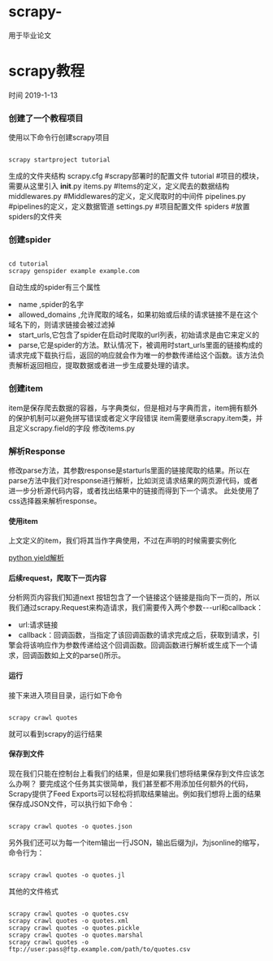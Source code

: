 # scrapy-
用于毕业论文

scrapy教程
=========
时间 2019-1-13

### 创建了一个教程项目 

使用以下命令行创建scrapy项目
<pre><code>
scrapy startproject tutorial
</code></pre>
生成的文件夹结构
scrapy.cfg  #scrapy部署时的配置文件
tutorial    #项目的模块，需要从这里引入
__init__.py
items.py    #Items的定义，定义爬去的数据结构
middlewares.py   #Middlewares的定义，定义爬取时的中间件
pipelines.py     #pipelines的定义，定义数据管道
settings.py      #项目配置文件
spiders        #放置spiders的文件夹

### 创建spider
<pre><code>
cd tutorial
scrapy genspider example example.com
</code></pre>

自动生成的spider有三个属性
<li>name ,spider的名字</li>
<li>allowed_domains ,允许爬取的域名，如果初始或后续的请求链接不是在这个域名下的，则请求链接会被过滤掉</li>
<li>start_urls,它包含了spider在启动时爬取的url列表，初始请求是由它来定义的</li>
<li>parse,它是spider的方法。默认情况下，被调用时start_urls里面的链接构成的请求完成下载执行后，返回的响应就会作为唯一的参数传递给这个函数。该方法负责解析返回相应，提取数据或者进一步生成要处理的请求。

### 创建item
item是保存爬去数据的容器，与字典类似，但是相对与字典而言，item拥有额外的保护机制可以避免拼写错误或者定义字段错误
item需要继承scrapy.item类，并且定义scrapy.field的字段
修改items.py

### 解析Response
修改parse方法，其参数response是starturls里面的链接爬取的结果。所以在parse方法中我们对response进行解析，比如浏览请求结果的网页源代码，或者进一步分析源代码内容，或者找出结果中的链接而得到下一个请求。
此处使用了css选择器来解析response。

#### 使用item
上文定义的item，我们将其当作字典使用，不过在声明的时候需要实例化

<a href='https://www.ibm.com/developerworks/cn/opensource/os-cn-python-yield/'>python yield解析</a>

#### 后续request，爬取下一页内容
分析网页内容我们知道next 按钮包含了一个链接这个链接是指向下一页的，所以我们通过scrapy.Request来构造请求，我们需要传入两个参数---url和callback：
<li>url:请求链接
<li>callback：回调函数，当指定了该回调函数的请求完成之后，获取到请求，引擎会将该响应作为参数传递给这个回调函数。回调函数进行解析或生成下一个请求，回调函数如上文的parse()所示。

#### 运行
接下来进入项目目录，运行如下命令
<pre><code>
scrapy crawl quotes
</code></pre>
就可以看到scrapy的运行结果

#### 保存到文件

现在我们只能在控制台上看我们的结果，但是如果我们想将结果保存到文件应该怎么办啊？
要完成这个任务其实很简单，我们甚至都不用添加任何额外的代码，Scrapy提供了Feed Exports可以轻松将抓取结果输出。例如我们想将上面的结果保存成JSON文件，可以执行如下命令：
<pre><code>
scrapy crawl quotes -o quotes.json
</pre></code>
另外我们还可以为每一个item输出一行JSON，输出后缀为jl，为jsonline的缩写，命令行为：
<pre><code>
scrapy crawl quotes -o quotes.jl
</pre></code>

其他的文件格式
<pre><code>
scrapy crawl quotes -o quotes.csv
scrapy crawl quotes -o quotes.xml
scrapy crawl quotes -o quotes.pickle
scrapy crawl quotes -o quotes.marshal
scrapy crawl quotes -o ftp://user:pass@ftp.example.com/path/to/quotes.csv
</pre></code>
